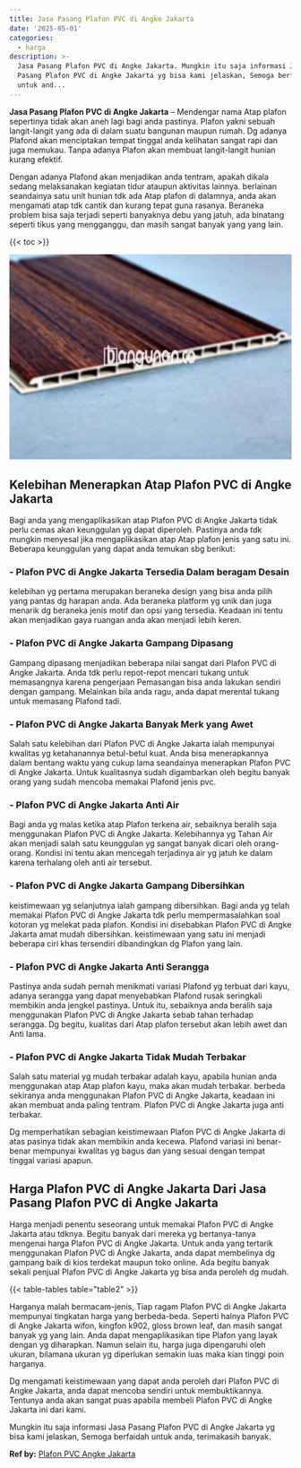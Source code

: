 ```yaml
---
title: Jasa Pasang Plafon PVC di Angke Jakarta
date: '2025-05-01'
categories:
  - harga
description: >-
  Jasa Pasang Plafon PVC di Angke Jakarta. Mungkin itu saja informasi Jasa
  Pasang Plafon PVC di Angke Jakarta yg bisa kami jelaskan, Semoga berfaidah
  untuk and...
---
```


**Jasa Pasang Plafon PVC di Angke Jakarta** – Mendengar nama Atap plafon sepertinya tidak akan aneh lagi bagi anda pastinya. Plafon yakni sebuah langit-langit yang ada di dalam suatu bangunan maupun rumah. Dg adanya Plafond akan menciptakan tempat tinggal anda kelihatan sangat rapi dan juga memukau. Tanpa adanya Plafon akan membuat langit-langit hunian kurang efektif.

Dengan adanya Plafond akan menjadikan anda tentram, apakah dikala sedang melaksanakan kegiatan tidur ataupun aktivitas lainnya. berlainan seandainya satu unit hunian tdk ada Atap plafon di dalamnya, anda akan mengamati atap tdk cantik dan kurang tepat guna rasanya. Beraneka problem bisa saja terjadi seperti banyaknya debu yang jatuh, ada binatang seperti tikus yang mengganggu, dan masih sangat banyak yang yang lain.

{{< toc >}}

![Jasa Pasang Plafon PVC di Angke Jakarta](/images/flafond-pvc-murah03.png)

## Kelebihan Menerapkan Atap Plafon PVC di Angke Jakarta

Bagi anda yang mengaplikasikan atap Plafon PVC di Angke Jakarta tidak perlu cemas akan keunggulan yg dapat diperoleh. Pastinya anda tdk mungkin menyesal jika mengaplikasikan atap Atap plafon jenis yang satu ini. Beberapa keunggulan yang dapat anda temukan sbg berikut:

### \- Plafon PVC di Angke Jakarta Tersedia Dalam beragam Desain

kelebihan yg pertama merupakan beraneka design yang bisa anda pilih yang pantas dg harapan anda. Ada beraneka platform yg unik dan juga menarik dg beraneka jenis motif dan opsi yang tersedia. Keadaan ini tentu akan menjadikan gaya ruangan anda akan menjadi lebih keren.

### \- Plafon PVC di Angke Jakarta Gampang Dipasang

Gampang dipasang menjadikan beberapa nilai sangat dari Plafon PVC di Angke Jakarta. Anda tdk perlu repot-repot mencari tukang untuk memasangnya karena pengerjaan Pemasangan bisa anda lakukan sendiri dengan gampang. Melainkan bila anda ragu, anda dapat merental tukang untuk memasang Plafond tadi.

### \- Plafon PVC di Angke Jakarta Banyak Merk yang Awet

Salah satu kelebihan dari Plafon PVC di Angke Jakarta ialah mempunyai kwalitas yg ketahanannya betul-betul kuat. Anda bisa menerapkannya dalam bentang waktu yang cukup lama seandainya menerapkan Plafon PVC di Angke Jakarta. Untuk kualitasnya sudah digambarkan oleh begitu banyak orang yang sudah mencoba memakai Plafond jenis pvc.

### \- Plafon PVC di Angke Jakarta Anti Air

Bagi anda yg malas ketika atap Plafon terkena air, sebaiknya beralih saja menggunakan Plafon PVC di Angke Jakarta. Kelebihannya yg Tahan Air akan menjadi salah satu keunggulan yg sangat banyak dicari oleh orang-orang. Kondisi ini tentu akan mencegah terjadinya air yg jatuh ke dalam karena terhalang oleh anti air tersebut.

### \- Plafon PVC di Angke Jakarta Gampang Dibersihkan

keistimewaan yg selanjutnya ialah gampang dibersihkan. Bagi anda yg telah memakai Plafon PVC di Angke Jakarta tdk perlu mempermasalahkan soal kotoran yg melekat pada plafon. Kondisi ini disebabkan Plafon PVC di Angke Jakarta amat mudah dibersihkan. keistimewaan yang satu ini menjadi beberapa ciri khas tersendiri dibandingkan dg Plafon yang lain.

### \- Plafon PVC di Angke Jakarta Anti Serangga

Pastinya anda sudah pernah menikmati variasi Plafond yg terbuat dari kayu, adanya serangga yang dapat menyebabkan Plafond rusak seringkali membikin anda jengkel pastinya. Untuk itu, sebaiknya anda beralih saja menggunakan Plafon PVC di Angke Jakarta sebab tahan terhadap serangga. Dg begitu, kualitas dari Atap plafon tersebut akan lebih awet dan Anti lama.

### \- Plafon PVC di Angke Jakarta Tidak Mudah Terbakar

Salah satu material yg mudah terbakar adalah kayu, apabila hunian anda menggunakan atap Atap plafon kayu, maka akan mudah terbakar. berbeda sekiranya anda menggunakan Plafon PVC di Angke Jakarta, keadaan ini akan membuat anda paling tentram. Plafon PVC di Angke Jakarta juga anti terbakar.

Dg memperhatikan sebagian keistimewaan Plafon PVC di Angke Jakarta di atas pasinya tidak akan membikin anda kecewa. Plafond variasi ini benar-benar mempunyai kwalitas yg bagus dan yang sesuai dengan tempat tinggal variasi apapun.

## Harga Plafon PVC di Angke Jakarta Dari Jasa Pasang Plafon PVC di Angke Jakarta

Harga menjadi penentu seseorang untuk memakai Plafon PVC di Angke Jakarta atau tdknya. Begitu banyak dari mereka yg bertanya-tanya mengenai harga Plafon PVC di Angke Jakarta. Untuk anda yang tertarik menggunakan Plafon PVC di Angke Jakarta, anda dapat membelinya dg gampang baik di kios terdekat maupun toko online. Ada begitu banyak sekali penjual Plafon PVC di Angke Jakarta yg bisa anda peroleh dg mudah.

{{< table-tables table="table2" >}}

Harganya malah bermacam-jenis, Tiap ragam Plafon PVC di Angke Jakarta mempunyai tingkatan harga yang berbeda-beda. Seperti halnya Plafon PVC di Angke Jakarta wifon, kingfon k902, gloss brown leaf, dan masih sangat banyak yg yang lain. Anda dapat mengaplikasikan tipe Plafon yang layak dengan yg diharapkan. Namun selain itu, harga juga dipengaruhi oleh ukuran, bilamana ukuran yg diperlukan semakin luas maka kian tinggi poin harganya.

Dg mengamati keistimewaan yang dapat anda peroleh dari Plafon PVC di Angke Jakarta, anda dapat mencoba sendiri untuk membuktikannya. Tentunya anda akan sangat puas apabila membeli Plafon PVC di Angke Jakarta ini dari kami.

Mungkin itu saja informasi Jasa Pasang Plafon PVC di Angke Jakarta yg bisa kami jelaskan, Semoga berfaidah untuk anda, terimakasih banyak.

**Ref by:** [Plafon PVC Angke Jakarta](https://id.wikipedia.org/wiki/Plafon)
